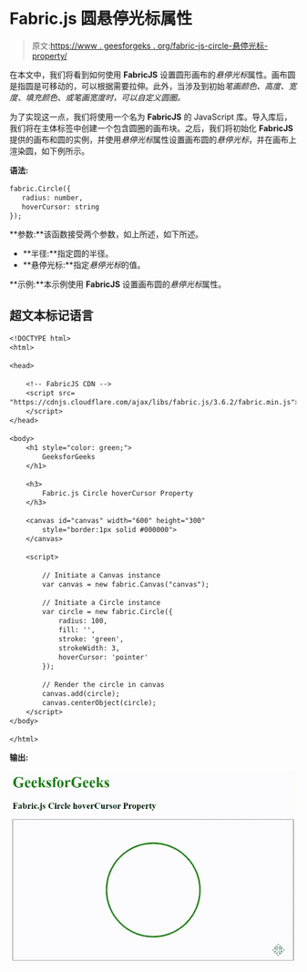 # Fabric.js 圆悬停光标属性

> 原文:[https://www . geesforgeks . org/fabric-js-circle-悬停光标-property/](https://www.geeksforgeeks.org/fabric-js-circle-hovercursor-property/)

在本文中，我们将看到如何使用 **FabricJS** 设置圆形画布的*悬停光标*属性。画布圆是指圆是可移动的，可以根据需要拉伸。此外，当涉及到初始*笔画颜色、高度、宽度、填充颜色、*或*笔画宽度时，可以自定义圆圈。*

为了实现这一点，我们将使用一个名为 **FabricJS** 的 JavaScript 库。导入库后，我们将在主体标签中创建一个包含圆圈的画布块。之后，我们将初始化 **FabricJS** 提供的画布和圆的实例，并使用*悬停光标*属性设置画布圆的*悬停光标*，并在画布上渲染圆，如下例所示。

**语法:**

```
fabric.Circle({
   radius: number,
   hoverCursor: string
});
```

**参数:**该函数接受两个参数，如上所述，如下所述。

*   **半径:**指定圆的半径。
*   **悬停光标:**指定*悬停光标*的值。

**示例:**本示例使用 **FabricJS** 设置画布圆的*悬停光标*属性。

## 超文本标记语言

```
<!DOCTYPE html>
<html>

<head>

    <!-- FabricJS CDN -->
    <script src=
"https://cdnjs.cloudflare.com/ajax/libs/fabric.js/3.6.2/fabric.min.js">
    </script>
</head>

<body>
    <h1 style="color: green;">
        GeeksforGeeks
    </h1>

    <h3>
        Fabric.js Circle hoverCursor Property
    </h3>

    <canvas id="canvas" width="600" height="300"
        style="border:1px solid #000000">
    </canvas>

    <script>

        // Initiate a Canvas instance 
        var canvas = new fabric.Canvas("canvas");

        // Initiate a Circle instance 
        var circle = new fabric.Circle({
            radius: 100,
            fill: '',
            stroke: 'green',
            strokeWidth: 3,
            hoverCursor: 'pointer'
        });

        // Render the circle in canvas 
        canvas.add(circle);
        canvas.centerObject(circle);
    </script>
</body>

</html>
```

**输出:**

![](img/4ccfe1048dd3d995c9061f6346857f6a.png)